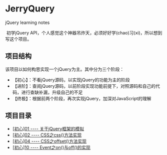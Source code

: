 # JerryQuery
jQuery learning notes

  初学jQuery API，个人感觉这个神器吊炸天，必须好好学(chao)习(xi)，所以想到写这个项目。
  
## 项目结构

该项目以如何构思实现一个jQuery为主。其中分为三个阶段：

- 【初心】：不看jQuery源码，以实现jQuery的功能为主的阶段
- 【进阶】：查阅jQuery源码，以前阶段实现功能前提下，对照源码和自己的代码，进行查缺补漏，升级自己的不足
- 【终极】：根据前两个阶段，再次实现jQuery，加深对JavaScript的理解

## 项目目录

- [[初心]01 ---- 关于jQuery框架的模拟](https://github.com/szy0syz/JerryQuery/blob/master/notes/c01.md)
- [[初心]02 ---- CSS之css()方法实现](https://github.com/szy0syz/JerryQuery/blob/master/notes/c02.md)
- [[初心]04 ---- CSS之offset()方法实现](https://github.com/szy0syz/JerryQuery/blob/master/notes/c04.md)
- [[初心]10 ---- Event之on()与off()的实现](https://github.com/szy0syz/JerryQuery/blob/master/notes/c10.md)
